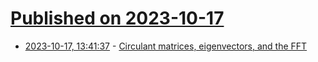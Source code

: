 # [Published on 2023-10-17](index.md)

* [2023-10-17, 13:41:37](https://lobste.rs/s/qw15dy/circulant_matrices_eigenvectors_fft) - [Circulant matrices, eigenvectors, and the FFT](https://www.johndcook.com/blog/2023/05/12/circulant-matrices/)
